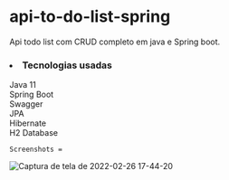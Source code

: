 # api-to-do-list-spring
Api todo list com CRUD completo em java e Spring boot.

<h3><li>Tecnologias usadas</li></h3>
    Java 11<br>
    Spring Boot<br>
    Swagger<br>
    JPA<br>
    Hibernate<br>
    H2 Database<br>
    
    Screenshots =
    
![Captura de tela de 2022-02-26 17-44-20](https://user-images.githubusercontent.com/89152312/155860536-66c496a4-624c-42b8-a759-7dfe98e07010.png)
